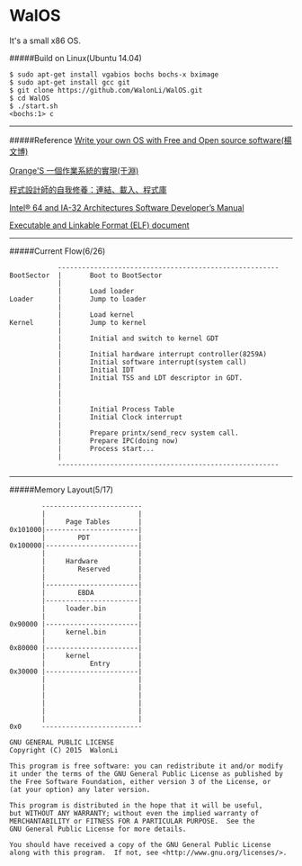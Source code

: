 # WalOS

It's a small x86 OS.

#####Build on Linux(Ubuntu 14.04)
````
$ sudo apt-get install vgabios bochs bochs-x bximage
$ sudo apt-get install gcc git
$ git clone https://github.com/WalonLi/WalOS.git
$ cd WalOS
$ ./start.sh
<bochs:1> c
````
----

#####Reference
[Write your own OS with Free and Open source software(楊文博)](http://share.solrex.cn/WriteOS/)

[Orange'S 一個作業系統的實現(于淵)](http://forrestyu.net/)

[程式設計師的自我修養：連結、載入、程式庫](http://www.books.com.tw/products/0010456858)

[Intel® 64 and IA-32 Architectures Software Developer’s Manual](http://www.intel.com/content/www/us/en/processors/architectures-software-developer-manuals.html)

[Executable and Linkable Format (ELF) document](http://flint.cs.yale.edu/cs422/doc/ELF_Format.pdf)

----
#####Current Flow(6/26)
```
            -------------------------------------------------------
BootSector  |       Boot to BootSector
            |
            |       Load loader
Loader      |       Jump to loader
            |       
            |       Load kernel
Kernel      |       Jump to kernel
            |   
            |       Initial and switch to kernel GDT 
            |       
            |       Initial hardware interrupt controller(8259A)
            |       Initial software interrupt(system call)
            |       Initial IDT
            |       Initial TSS and LDT descriptor in GDT.
            |       
            |
            |
            |       Initial Process Table
            |       Initial Clock interrupt
            |       
            |       Prepare printx/send_recv system call.
            |       Prepare IPC(doing now)
            |       Process start...
            |       
            -------------------------------------------------------
```



----

#####Memory Layout(5/17)
```
        -------------------------
        |                       |        
        |     Page Tables       |
0x101000|-----------------------|
        |        PDT            |
0x100000|-----------------------|
        |                       |
        |     Hardware          |        
        |        Reserved       |
        |                       |
        |-----------------------|        
        |        EBDA           |
        |-----------------------|
        |     loader.bin        |        
        |                       |
0x90000 |-----------------------|
        |     kernel.bin        |        
        |                       |
0x80000 |-----------------------|
        |     kernel            |        
        |           Entry       |
0x30000 |-----------------------|
        |                       |        
        |                       |
        |                       |        
        |                       |
        |                       |        
        |                       |
0x0     -------------------------
```

```
GNU GENERAL PUBLIC LICENSE
Copyright (C) 2015  WalonLi

This program is free software: you can redistribute it and/or modify
it under the terms of the GNU General Public License as published by
the Free Software Foundation, either version 3 of the License, or
(at your option) any later version.

This program is distributed in the hope that it will be useful,
but WITHOUT ANY WARRANTY; without even the implied warranty of
MERCHANTABILITY or FITNESS FOR A PARTICULAR PURPOSE.  See the
GNU General Public License for more details.

You should have received a copy of the GNU General Public License
along with this program.  If not, see <http://www.gnu.org/licenses/>.
```
